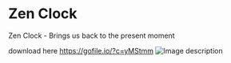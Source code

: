 # Zen Clock
Zen Clock - Brings us back to the present moment

download here
https://gofile.io/?c=yMStmm
![Image description](https://pasteboard.co/IVLD6iE.jpg)
